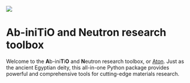 ![](figures/logo.png)

# Ab-iniTiO and Neutron research toolbox

Welcome to the **A**b-ini**T**i**O** and **N**eutron research toolbox, or [Aton](https://en.wikipedia.org/wiki/Aten). Just as the ancient Egyptian deity, this all-in-one Python package provides powerful and comprehensive tools for cutting-edge materials research.

